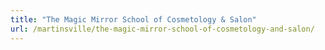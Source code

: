 ```yaml
---
title: "The Magic Mirror School of Cosmetology & Salon"
url: /martinsville/the-magic-mirror-school-of-cosmetology-and-salon/
---
```

